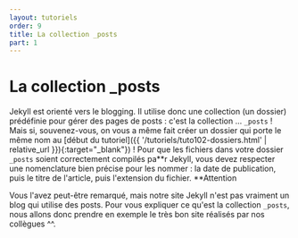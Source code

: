 ```yaml
---
layout: tutoriels
order: 9
title: La collection _posts
part: 1
---
```

# La collection _posts
Jekyll est orienté vers le blogging. Il utilise donc une collection (un dossier) prédéfinie pour gérer des pages de posts : c'est la collection ... `_posts` ! Mais si, souvenez-vous, on vous a même fait créer un dossier qui porte le même nom au [début du tutoriel]({{ '/tutoriels/tuto102-dossiers.html' | relative_url }}){:target="_blank"}) !
Pour que les fichiers dans votre dossier `_posts` soient correctement compilés pa**r Jekyll, vous devez respecter une nomenclature bien précise pour les nommer : la date de publication, puis le titre de l'article, puis l'extension du fichier. **Attention

Vous l'avez peut-être remarqué, mais notre site Jekyll n'est pas vraiment un blog qui utilise des posts. Pour vous expliquer ce qu'est la collection `_posts`, nous allons donc prendre en exemple le très bon site réalisés par nos collègues ^^.

